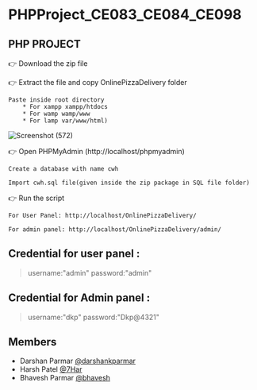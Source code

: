 # PHPProject_CE083_CE084_CE098

## PHP PROJECT

👉 Download the zip file

👉 Extract the file and copy OnlinePizzaDelivery folder

    Paste inside root directory
        * For xampp xampp/htdocs 
        * For wamp wamp/www
        * For lamp var/www/html)

![Screenshot (572)](https://user-images.githubusercontent.com/67963288/112586842-8406c300-8e22-11eb-9fd2-03fdf37e5e5c.png)

👉 Open PHPMyAdmin (http://localhost/phpmyadmin)

    Create a database with name cwh
    
    Import cwh.sql file(given inside the zip package in SQL file folder)

👉 Run the script 

    For User Panel: http://localhost/OnlinePizzaDelivery/
    
    For admin panel: http://localhost/OnlinePizzaDelivery/admin/
    
## Credential for user panel :

> username:"admin" password:"admin"
    
 ## Credential for Admin panel :

> username:"dkp" password:"Dkp@4321"

## Members
* Darshan Parmar [@darshankparmar](https://github.com/darshankparmar)
* Harsh Patel [@7Har](https://github.com/7Har)
* Bhavesh Parmar [@bhavesh](https://github.com/Blparmar007)
